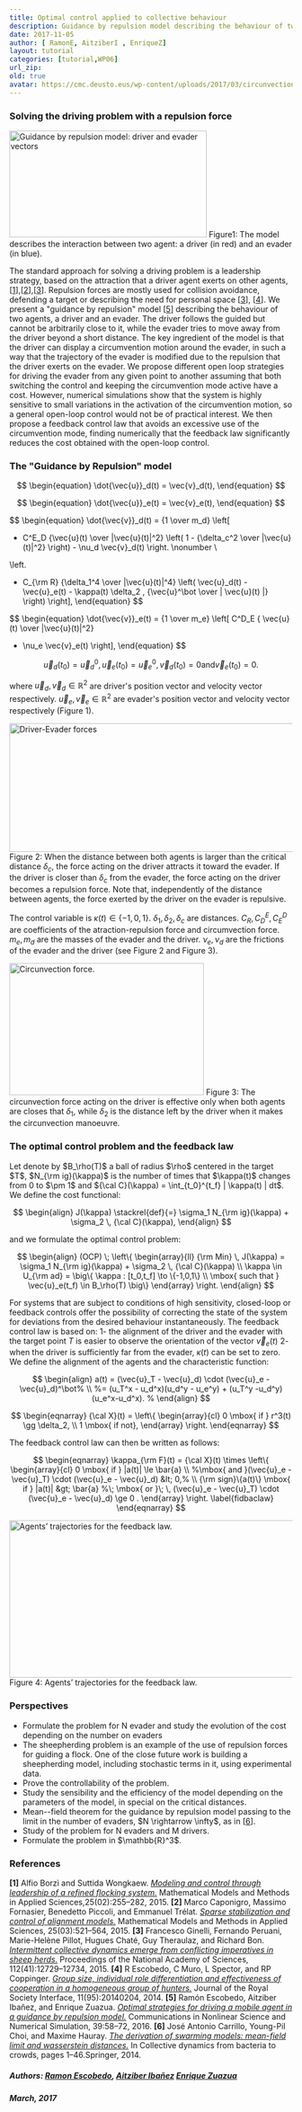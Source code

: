 ```yaml
---
title: Optimal control applied to collective behaviour  
description: Guidance by repulsion model describing the behaviour of two agents, a driver and an evader
date: 2017-11-05
author: [ RamonE, AitziberI , EnriqueZ]
layout: tutorial
categories: [tutorial,WP06]
url_zip: 
old: true
avatar: https://cmc.deusto.eus/wp-content/uploads/2017/03/circunvection.png
---
```


<h3>Solving the driving problem with a repulsion force</h3>

<img class=" wp-image-1163" src="https://cmc.deusto.eus/wp-content/uploads/2017/03/vector.png" alt="Guidance by repulsion model: driver and evader vectors" width="351" height="190" /> Figure1: The model describes the interaction between two agent: a driver (in red) and an evader (in blue).

The standard approach for solving a driving problem is a leadership strategy, based on the attraction that a driver agent exerts on other agents, [<a href="#borzi2015modeling">1</a>],[<a href="#caponigro2015sparse">2</a>],[<a href="#ginelli2015intermittent">3</a>]. Repulsion forces are mostly used for collision avoidance, defending a target or describing the need for personal space [<a href="#ginelli2015intermittent">3</a>], [<a href="#escobedo2014group">4</a>]. We present a "guidance by repulsion" model [<a href="#escobedo2016optimal">5</a>] describing the behaviour of two agents, a driver and an evader. The driver follows the guided but cannot be arbitrarily close to it, while the evader tries to move away from the driver beyond a short distance. The key ingredient of the model is that the driver can display a circumvention motion around the evader, in such a way that the trajectory of the evader is modified due to the repulsion that the driver exerts on the evader. We propose different open loop strategies for driving the evader from any given point to another assuming that both switching the control and keeping the circumvention mode active have a cost. However, numerical simulations show that the system is highly sensitive to small variations in the activation of the circumvention motion, so a general open-loop control would not be of practical interest. We then propose a feedback control law that avoids an excessive use of the circumvention mode, finding numerically that the feedback law significantly reduces the cost obtained with the open-loop control.
<h3>The "Guidance by Repulsion" model</h3>

$$
\begin{equation}
\dot{\vec{u}}_d(t)  = \vec{v}_d(t),
\end{equation}
$$


$$
\begin{equation}
\dot{\vec{u}}_e(t)  = \vec{v}_e(t),
\end{equation}
$$


$$
\begin{equation}
\dot{\vec{v}}_d(t)  = {1 \over m_d}
\left[
- C^E_D {\vec{u}(t) \over \|\vec{u}(t)\|^2}
\left( 1 - {\delta_c^2 \over \|\vec{u}(t)\|^2} \right) - \nu_d \vec{v}_d(t)
\right.
\nonumber
\\

\left.
- C_{\rm R} {\delta_1^4 \over \|\vec{u}(t)\|^4}
\left( \vec{u}_d(t) - \vec{u}_e(t) - \kappa(t) \delta_2 \,
{\vec{u}^\bot \over \| \vec{u}(t) \|} \right) \right],
\end{equation}
$$


$$
\begin{equation}
\dot{\vec{v}}_e(t)  = {1 \over m_e}
\left[ C^D_E { \vec{u}(t) \over \|\vec{u}(t)\|^2}
- \nu_e \vec{v}_e(t) \right],
\end{equation}
$$


$$
\begin{equation}
\vec{u}_d(t_0)  = \vec{u}_d^0,  \vec{u}_e(t_0) = \vec{u}_e^0,
\vec{v}_d(t_0) = 0  \mbox{and}  \vec{v}_e(t_0) = 0.
\end{equation}
$$

where $\vec{u}_d, \vec{v}_d \in \mathbb{R}^2$ are driver's position vector and velocity vector respectively. $\vec{u}_e, \vec{v}_e \in \mathbb{R}^2$ are evader's position vector and velocity vector respectively (Figure 1).

<img class="size-full wp-image-1188" src="https://cmc.deusto.eus/wp-content/uploads/2017/03/driverEvader.png" alt="Driver-Evader forces" width="583" height="229" /> Figure 2: When the distance between both agents is larger than the critical distance $\delta_c$, the force acting on the driver attracts it toward the evader. If the driver is closer than $\delta_c$ from the evader, the force acting on the driver becomes a repulsion force. Note that, independently of the distance between agents, the force exerted by the driver on the evader is repulsive.

The control variable is $\kappa(t) \in \{-1, 0,1 \}$. $\delta_1, \delta_2, \delta_c$ are distances. $C_R, C_D^E, C_E^D$ are coefficients of the atraction-repulsion force and circumvection force. $m_e, m_d$ are the masses of the evader and the driver. $\nu_e, \nu_d$ are the frictions of the evader and the driver (see Figure 2 and Figure 3).

<img class="size-full wp-image-1189" src="https://cmc.deusto.eus/wp-content/uploads/2017/03/circunvection.png" alt="Circunvection force." width="346" height="235" /> Figure 3: The circunvection force acting on the driver is effective only when both agents are closes that $\delta_1$, while $\delta_2$ is the distance left by the driver when it makes the circunvection manoeuvre.
<h3>The optimal control problem and the feedback law</h3>
Let denote by $B_\rho(T)$ a ball of radius $\rho$ centered in the target $T$, $N_{\rm ig}(\kappa)$ is the number of times that $\kappa(t)$ changes from 0 to $\pm 1$ and ${\cal C}(\kappa) = \int_{t_0}^{t_f} | \kappa(t) | dt$.
We define the cost functional:

$$
\begin{align}
J(\kappa) \stackrel{def}{=} \sigma_1 N_{\rm ig}(\kappa) + \sigma_2 \, {\cal C}(\kappa),
\end{align}
$$

and we formulate the optimal control problem:

$$
\begin{align}
(OCP) \; \left\{
\begin{array}{ll}
{\rm Min} \, J(\kappa) = \sigma_1 N_{\rm ig}(\kappa) + \sigma_2 \, {\cal C}(\kappa) \\
\kappa \in U_{\rm ad} =  \big\{ \kappa : [t_0,t_f] \to \{-1,0,1\} \\  \mbox{ such that }
\vec{u}_e(t_f) \in B_\rho(T) \big\}
\end{array}
\right.
\end{align}
$$

For systems that are subject to conditions of high sensitivity, closed-loop or feedback controls offer the possibility of correcting the state of the system for deviations from the desired behaviour instantaneously.
The feedback control law is based on: 1- the alignment of the driver and the evader with the target point $T$ is easier to observe the orientation of the vector $\vec{v}_e(t)$ 2- when the driver is sufficiently far from the evader, $\kappa(t)$ can be set to zero.
We define the alignment of the agents and the characteristic function:

$$
\begin{align}
a(t) = (\vec{u}_T - \vec{u}_d) \cdot (\vec{u}_e - \vec{u}_d)^\bot% \\
%= (u_T^x - u_d^x)(u_d^y - u_e^y) + (u_T^y -u_d^y)(u_e^x-u_d^x). %
\end{align}
$$


$$
\begin{eqnarray}
{\cal X}(t) = \left\{
\begin{array}{cl}
0  \mbox{ if } r^3(t) \gg \delta_2, \\
1  \mbox{ if not},
\end{array}
\right.
\end{eqnarray}
$$

The feedback control law can then be written as follows:

$$
\begin{eqnarray}
\kappa_{\rm F}(t) = {\cal X}(t) \times \left\{
\begin{array}{cl}
0  \mbox{ if } |a(t)| \le \bar{a} \\
%\mbox{ and }(\vec{u}_e - \vec{u}_T) \cdot (\vec{u}_e - \vec{u}_d) &lt; 0,% \\ {\rm sign}\{a(t)\}  \mbox{ if } |a(t)| &gt; \bar{a}
%\; \mbox{ or }\; \, (\vec{u}_e - \vec{u}_T) \cdot (\vec{u}_e - \vec{u}_d) \ge 0 .
\end{array}
\right.
\label{fidbaclaw}
\end{eqnarray}
$$

<img class="size-full wp-image-1193" src="https://cmc.deusto.eus/wp-content/uploads/2017/03/feed2.png" alt="Agents’ trajectories for the feedback law." width="600" height="280" /> Figure 4: Agents’ trajectories for the feedback law.
<h3>Perspectives</h3>
<ul>
	<li>Formulate the problem for N evader and study the evolution of the cost depending on the number on evaders</li>
	<li>The sheepherding problem is an example of the use of repulsion forces for guiding a flock. One of the close future work is building a sheepherding model, including stochastic terms in it, using experimental data.</li>
	<li>Prove the controllability of the problem.</li>
	<li>Study the sensibility and the efficiency of the model depending on the parameters of the model, in special on the critical distances.</li>
	<li>Mean--field theorem for the guidance by repulsion model passing to the limit in the number of evaders, $N \rightarrow \infty$, as in [<a href="#carrillo2014derivation">6</a>].</li>
	<li>Study of the problem for N evaders and M drivers.</li>
	<li>Formulate the problem in $\mathbb{R}^3$.</li>
</ul>
<h3>References</h3>
<strong>[1]</strong> Alfio Borzì and Suttida Wongkaew. <a href="http://www.worldscientific.com/doi/abs/10.1142/S0218202515500098" name="borzi2015modeling"><em>Modeling and control through leadership of a refined flocking system.</em></a> Mathematical Models and Methods in Applied Sciences,25(02):255–282, 2015.
<strong>[2]</strong> Marco Caponigro, Massimo Fornasier, Benedetto Piccoli, and Emmanuel Trélat. <a href="https://arxiv.org/abs/1210.5739" name="caponigro2015sparse"><em>Sparse stabilization and control of alignment models.</em></a> Mathematical Models and Methods in Applied Sciences, 25(03):521–564, 2015.
<strong>[3]</strong> Francesco Ginelli, Fernando Peruani, Marie-Helène Pillot, Hugues Chaté, Guy Theraulaz, and Richard Bon. <a href="http://www.pnas.org/content/112/41/12729.abstract" name="ginelli2015intermittent"><em>Intermittent collective dynamics emerge from conflicting imperatives in sheep herds.</em></a> Proceedings of the National Academy of Sciences, 112(41):12729–12734, 2015.
<strong>[4]</strong> R Escobedo, C Muro, L Spector, and RP Coppinger. <a href="http://rsif.royalsocietypublishing.org/content/11/95/20140204" name="escobedo2014group"><em>Group size, individual role differentiation and effectiveness of cooperation in a homogeneous group of hunters.</em></a> Journal of the Royal Society Interface, 11(95):20140204, 2014.
<strong>[5]</strong> Ramón Escobedo, Aitziber Ibañez, and Enrique Zuazua. <a href="http://www.sciencedirect.com/science/article/pii/S1007570416300363" name="escobedo2016optimal"><em>Optimal strategies for driving a mobile agent in a guidance by repulsion model.</em></a> Communications in Nonlinear Science and Numerical Simulation, 39:58–72, 2016.
<strong>[6]</strong> José Antonio Carrillo, Young-Pil Choi, and Maxime Hauray. <a href="https://arxiv.org/abs/1304.5776" name="carrillo2014derivation"><em>The derivation of swarming models: mean-field limit and wasserstein distances.</em></a> In Collective dynamics from bacteria to crowds, pages 1–46.Springer, 2014.
<h5>Authors: <a href="http://www.aepa-euskadi.org/escobedo/">Ramon Escobedo</a>, <a href="/people/#AitziberIbanez">Aitziber Ibañez</a>  <a href="http://paginaspersonales.deusto.es/enrique.zuazua/">Enrique Zuazua</a></h5>
<h5>March, 2017</h5>